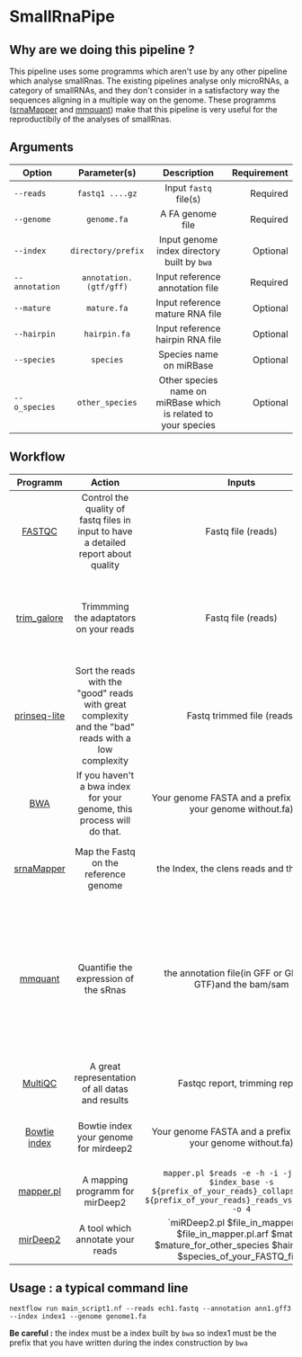 # SmallRnaPipe

## Why are we doing this pipeline ?

This pipeline uses some programms which aren't use by any other pipeline which analyse smallRnas. The existing pipelines analyse only microRNAs, a category of smallRNAs, and they don't consider in a satisfactory way the sequences aligning in a multiple way on the genome. These programms ([srnaMapper]( https://github.com/mzytnicki/srnaMapper) and [mmquant](https://bitbucket.org/mzytnicki/multi-mapping-counter/src/master/)) make that this pipeline is very useful for the reproductibily of the analyses of smallRnas. 

## Arguments



|  Option  |  Parameter(s)  |  Description  |  Requirement  |
|---   |:-:   |:-:   |--:  |
|  `--reads`  |  `fastq1 ....gz`  |  Input `fastq` file(s) |  Required  |
|  `--genome`  |  `genome.fa`  | A FA genome file  |  Required  |
|  `--index`  |  `directory/prefix`  |  Input genome index directory built by `bwa`  |  Optional  |
|  `--annotation`  |  `annotation.(gtf/gff)`  |  Input reference annotation file  |  Required  |  
|  `--mature`  |  `mature.fa`  |  Input reference mature RNA file |  Optional  |
|  `--hairpin`  |  `hairpin.fa`  |  Input reference hairpin RNA file  |  Optional  |
|  `--species`  |  `species`  |  Species name on miRBase  |  Optional  |
|  `--o_species`  |  `other_species`  |  Other species name on miRBase which is related to your species  |  Optional  |


## Workflow


|  Programm  |  Action  |  Inputs  |  Command  |  Outputs  |
|:-:  |:-:  |:-:  |:-:  |:-:  |
|  [FASTQC](https://github.com/s-andrews/FastQC)  |  Control the quality of fastq files in input to have a detailed report about quality  |  Fastq file (reads)  |  `fastqc ech1.fastq ...`  |  HTML with a resume and a ZIP file for the MultiQC  |
|  [trim_galore](https://github.com/FelixKrueger/TrimGalore)  |  Trimmming the adaptators on your reads  |  Fastq file (reads)  |  `trim_galore ech1.fastq ...`  | un `*report.txt` for the multiqc and un fastq trimmed for the next step  |  
|  [prinseq-lite](http://prinseq.sourceforge.net/)  |  Sort the reads with the "good" reads with great complexity and the "bad" reads with a low complexity  |  Fastq trimmed file (reads)  |  `prinseq-lite.pl -fastq ech1.trimmed.fastq ... -lc_method dust -lc_threshold 7`  |  2 fastq : one with the bad reads and un other with the good reads for the next step  |
|  [BWA](https://github.com/lh3/bwa)  | If you haven't a bwa index for your genome, this process will do that.  |  Your genome FASTA and a prefix (name of your genome without.fa)  |  `bwa index -p $prefix $genome.fa`  |  5 five which are your index.  |
|  [srnaMapper](https://github.com/mzytnicki/srnaMapper)  |  Map the Fastq on the reference genome  |  the Index, the clens reads and the prefix  |  `srnaMapper -r $reads_clean -g direction/prefix_of_index -o $prefix.sam`  | A sam file for each reads for the next step  |
| [mmquant](https://bitbucket.org/mzytnicki/multi-mapping-counter/src/master/)  |  Quantifie the expression of the sRnas  |  the annotation file(in GFF or GFF3 pr GTF)and the bam/sam  |  `mmquant -a $annotation_file -r bam/sam -o prefix.tsv`  |  A table where, for each annotation, you have un number which represents the number of times the annotation has been spotted in the BAM  |
|  [MultiQC](https://multiqc.info/)  |  A great representation of all datas and results |  Fastqc report, trimming report  | `multiqc --config $config` (we use a specific config file because we want a specific display order  |  a HTML report  |
|  [Bowtie index](http://bowtie-bio.sourceforge.net/manual.shtml)  |  Bowtie index your genome for mirdeep2  |   Your genome FASTA and a prefix (name of your genome without.fa)  |  `bowtie-build $genome.fa $prefix`  |  Several files .ebwt which are your bowtie index  |
|  [mapper.pl](https://github.com/rajewsky-lab/mirdeep2/blob/master/src/mapper.pl)  |  A mapping programm for mirDeep2  |  `mapper.pl $reads -e -h -i -j -m -p $index_base -s ${prefix_of_your_reads}_collapsed.fa -t ${prefix_of_your_reads}_reads_vs_refdb.arf -o 4`  |  A .arf file and a .fa file for mirdeep2  |
|  [mirDeep2](https://github.com/rajewsky-lab/mirdeep2)  |  A tool which annotate your reads  |  `miRDeep2.pl $file_in_mapper.pl.fa $file_in_mapper.pl.arf $mature $mature_for_other_species $hairpin.fa -t $species_of_your_FASTQ_files  |  a HTML file which recapitulates the analysis  |

## Usage : a typical command line 

`nextflow run main_script1.nf --reads ech1.fastq --annotation ann1.gff3 --index index1 --genome genome1.fa`

**Be careful :** the index must be a index built by `bwa` so index1 must be the prefix that you have written during the index construction by `bwa`  
